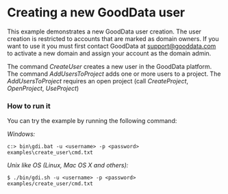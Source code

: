 # Creating a new GoodData user

This example demonstrates a new GoodData user creation. The user creation is restricted to accounts that are marked as
domain owners. If you want to use it you must first contact GoodData at support@gooddata.com to activate a new domain
and assign your account as the domain admin.

The command _CreateUser_ creates a new user in the GoodData platform. The command _AddUsersToProject_ adds one or more users to a project. The _AddUsersToProject_ requires an open project (call _CreateProject_, _OpenProject_, _UseProject_)

### How to run it

You can try the example by running the following command:

_Windows:_

    c:> bin\gdi.bat -u <username> -p <password> examples\create_user\cmd.txt


_Unix like OS (Linux, Mac OS X and others):_

    $ ./bin/gdi.sh -u <username> -p <password> examples/create_user/cmd.txt

